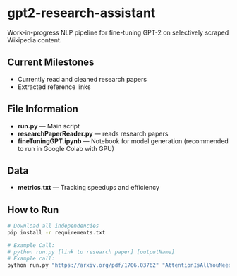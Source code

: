 # gpt2-research-assistant

Work-in-progress NLP pipeline for fine-tuning GPT-2 on selectively scraped Wikipedia content.

## Current Milestones
- Currently read and cleaned research papers
- Extracted reference links  

## File Information
- **run.py** — Main script  
- **researchPaperReader.py** — reads research papers  
- **fineTuningGPT.ipynb** — Notebook for model generation (recommended to run in Google Colab with GPU)  

## Data
- **metrics.txt** — Tracking speedups and efficiency  

## How to Run

```bash
# Download all independencies
pip install -r requirements.txt
```

```bash
# Example Call:
# python run.py [link to research paper] [outputName]
# Example call: 
python run.py "https://arxiv.org/pdf/1706.03762" "AttentionIsAllYouNeed"
```


